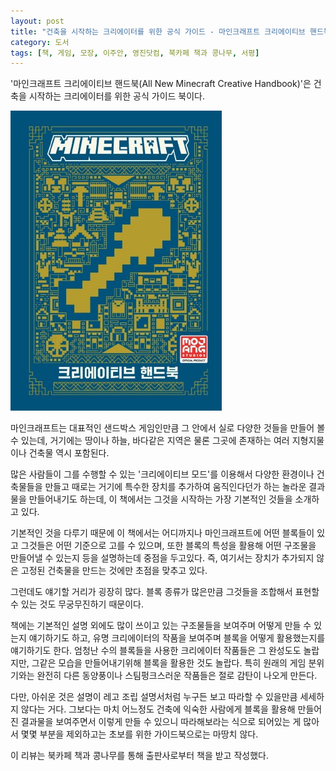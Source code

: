 ```yaml
---
layout: post
title: "건축을 시작하는 크리에이터를 위한 공식 가이드 - 마인크래프트 크리에이티브 핸드북"
category: 도서
tags: [책, 게임, 모장, 이주안, 영진닷컴, 북카페 책과 콩나무, 서평]
---
```


'마인크래프트 크리에이티브 핸드북(All New Minecraft Creative Handbook)'은
건축을 시작하는 크리에이터를 위한 공식 가이드 북이다.

![표지](/images/book/all-new-minecraft-creative-handbook-h480.jpg)

마인크래프트는 대표적인 샌드박스 게임인만큼
그 안에서 실로 다양한 것들을 만들어 볼 수 있는데,
거기에는 땅이나 하늘, 바다같은 지역은 물론
그곳에 존재하는 여러 지형지물이나 건축물 역시 포함된다.

많은 사람들이 그를 수행할 수 있는 '크리에이티브 모드'를 이용해서
다양한 환경이나 건축물들을 만들고
때로는 거기에 특수한 장치를 추가하여 움직인다던가 하는 놀라운 결과물을 만들어내기도 하는데,
이 책에서는 그것을 시작하는 가장 기본적인 것들을 소개하고 있다.

기본적인 것을 다루기 때문에 이 책에서는 어디까지나
마인크래프트에 어떤 블록들이 있고
그것들은 어떤 기준으로 고를 수 있으며,
또한 블록의 특성을 활용해 어떤 구조물을 만들어낼 수 있는지 등을 설명하는데 중점을 두고있다.
즉, 여기서는 장치가 추가되지 않은 고정된 건축물을 만드는 것에만 초점을 맞추고 있다.

그런데도 얘기할 거리가 굉장히 많다.
블록 종류가 많은만큼 그것들을 조합해서 표현할 수 있는 것도 무궁무진하기 때문이다.

책에는 기본적인 설명 외에도
많이 쓰이고 있는 구조물들을 보여주며 어떻게 만들 수 있는지 얘기하기도 하고,
유명 크리에이터의 작품을 보여주며 블록을 어떻게 활용했는지를 얘기하기도 한다.
엄청난 수의 블록들을 사용한 크리에이터 작품들은 그 완성도도 놀랍지만,
그같은 모습을 만들어내기위해 블록을 활용한 것도 놀랍다.
특히 원래의 게임 분위기와는 완전히 다른 동양풍이나 스팀펑크스러운 작품들은 절로 감탄이 나오게 만든다.

다만, 아쉬운 것은 설명이 레고 조립 설명서처럼 누구든 보고 따라할 수 있을만큼 세세하지 않다는 거다.
그보다는 마치 어느정도 건축에 익숙한 사람에게 블록을 활용해 만들어진 결과물을 보여주면서
이렇게 만들 수 있으니 따라해보라는 식으로 되어있는 게 많아서
몇몇 부분을 제외하고는 초보를 위한 가이드북으로는 마땅치 않다.



<div class="im im-info">
이 리뷰는 북카페 책과 콩나무를 통해 출판사로부터 책을 받고 작성했다.
</div>
